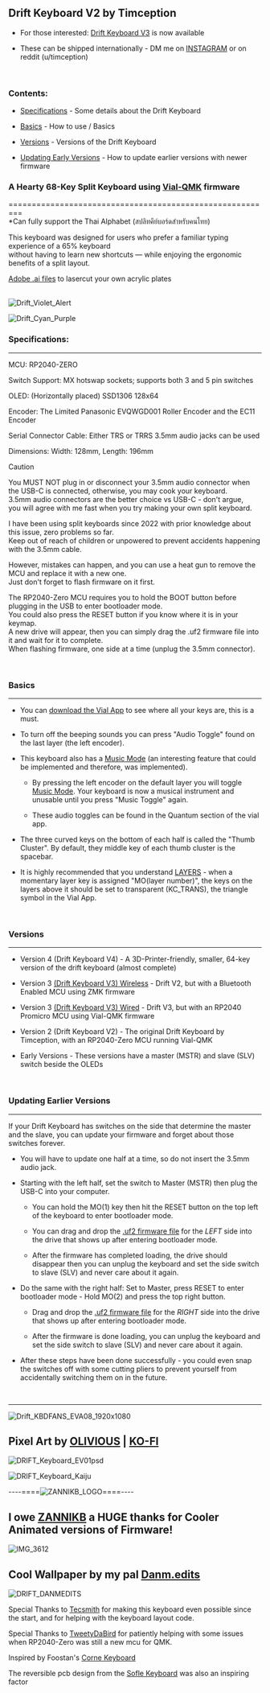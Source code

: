 ## Drift Keyboard V2 by Timception  

- For those interested: [Drift Keyboard V3](https://github.com/Timception/zmk-config-drift-v3-editor) is now available  

- These can be shipped internationally - DM me on [INSTAGRAM](https://www.instagram.com/majin.keyboards/) or on reddit (u/timception)
<br/>  

### Contents:  

- [Specifications](#specifications) - Some details about the Drift Keyboard  

- [Basics](#basics) - How to use / Basics  

- [Versions](#versions) - Versions of the Drift Keyboard

- [Updating Early Versions](#updating-earlier-versions) - How to update earlier versions with newer firmware


### A Hearty 68-Key Split Keyboard using [Vial-QMK](https://github.com/vial-kb/vial-qmk) firmware  
=========================================================  
*Can fully support the Thai Alphabet (สปลิทคีย์บอร์ดสำหรับคนไทย)  

This keyboard was designed for users who prefer a familiar typing experience of a 65% keyboard  
without having to learn new shortcuts — while enjoying the ergonomic benefits of a split layout.  

[Adobe .ai files](https://github.com/Timception/Drift/tree/main/Plate) to lasercut your own acrylic plates  
<br/>  


![Drift_Violet_Alert](https://github.com/user-attachments/assets/d189a734-1031-49f4-bbe0-3047e1bf285d)  

![Drift_Cyan_Purple](https://github.com/Timception/Drift/assets/84595044/90241f5b-bc75-43a6-833a-c3984175a96c)  


### Specifications:
---------------------------------------------------------------------------------

MCU: RP2040-ZERO  

Switch Support: MX hotswap sockets; supports both 3 and 5 pin switches  

OLED: (Horizontally placed) SSD1306 128x64  

Encoder: The Limited Panasonic EVQWGD001 Roller Encoder and the EC11 Encoder  

Serial Connector Cable: Either TRS or TRRS 3.5mm audio jacks can be used  

Dimensions: Width: 128mm, Length: 196mm  

> [!Caution]  
> You MUST NOT plug in or disconnect your 3.5mm audio connector when the USB-C is connected, otherwise, you may cook your keyboard.  
> 3.5mm audio connectors are the better choice vs USB-C - don't argue,  
> you will agree with me fast when you try making your own split keyboard.  
>  
> I have been using split keyboards since 2022 with prior knowledge about this issue, zero problems so far.  
> Keep out of reach of children or unpowered to prevent accidents happening with the 3.5mm cable.  
>   
> However, mistakes can happen, and you can use a heat gun to remove the MCU and replace it with a new one.  
> Just don't forget to flash firmware on it first.  
>  
> The RP2040-Zero MCU requires you to hold the BOOT button before plugging in the USB to enter bootloader mode.  
> You could also press the RESET button if you know where it is in your keymap.  
> A new drive will appear, then you can simply drag the .uf2 firmware file into it and wait for it to complete.  
> When flashing firmware, one side at a time (unplug the 3.5mm connector).  
<br/>  


### Basics  
---------------------------------------------------------------------------------

- You can [download the Vial App](https://get.vial.today/download/) to see where all your keys are, this is a must.  
  
- To turn off the beeping sounds you can press "Audio Toggle" found on the last layer (the left encoder).  

- This keyboard also has a [Music Mode](https://docs.qmk.fm/features/audio#music-mode) (an interesting feature that could be implemented and therefore, was implemented).  

  - By pressing the left encoder on the default layer you will toggle [Music Mode](https://docs.qmk.fm/features/audio#music-mode). Your keyboard is now a musical instrument and unusable until you press "Music Toggle" again.  

   - These audio toggles can be found in the Quantum section of the vial app.  

- The three curved keys on the bottom of each half is called the "Thumb Cluster". By default, they middle key of each thumb cluster is the spacebar.

- It is highly recommended that you understand [LAYERS](https://get.vial.today/manual/layers.html) - when a momentary layer key is assigned "MO(layer number)", the keys on the layers above it should be set to transparent (KC_TRANS), the triangle symbol in the Vial App.
<br/>  

### Versions  
---------------------------------------------------------------------------------

- Version 4 (Drift Keyboard V4) - A 3D-Printer-friendly, smaller, 64-key version of the drift keyboard (almost complete)  

- Version 3 [(Drift Keyboard V3) Wireless](https://github.com/Timception/zmk-config-drift-v3-editor) - Drift V2, but with a Bluetooth Enabled MCU using ZMK firmware  

- Version 3 [(Drift Keyboard V3) Wired](https://github.com/Timception/Drift-Keyboard-V3-Wired-Vial-Version) - Drift V3, but with an RP2040 Promicro MCU using Vial-QMK firmware  

- Version 2 (Drift Keyboard V2) - The original Drift Keyboard by Timception, with an RP2040-Zero MCU running Vial-QMK  

- Early Versions - These versions have a master (MSTR) and slave (SLV) switch beside the OLEDs  
<br/>  

### Updating Earlier Versions  
---------------------------------------------------------------------------------

If your Drift Keyboard has switches on the side that determine the master and the slave, you can update your firmware and forget about those switches forever.  

- You will have to update one half at a time, so do not insert the 3.5mm audio jack.  

- Starting with the left half, set the switch to Master (MSTR) then plug the USB-C into your computer.  

  - You can hold the MO(1) key then hit the RESET button on the top left of the keyboard to enter bootloader mode.  

  - You can drag and drop the [.uf2 firmware file](https://github.com/Timception/Drift/tree/main/precompiled_firmware/V2_Everything_Unlocked) for the *LEFT* side into the drive that shows up after entering bootloader mode.  
 
  - After the firmware has completed loading, the drive should disappear then you can unplug the keyboard and set the side switch to slave (SLV) and never care about it again.  
 
- Do the same with the right half: Set to Master, press RESET to enter bootloader mode - Hold MO(2) and press the top right button.    

  - Drag and drop the [.uf2 firmware file](https://github.com/Timception/Drift/tree/main/precompiled_firmware/V2_Everything_Unlocked) for the *RIGHT* side into the drive that shows up after entering bootloader mode.  
 
  - After the firmware is done loading, you can unplug the keyboard and set the side switch to slave (SLV) and never care about it again.  
 
- After these steps have been done successfully - you could even snap the switches off with some cutting pliers to prevent yourself from accidentally switching them on in the future.  
<br/>  

---------------------------------------------------------------------------------  
![Drift_KBDFANS_EVA08_1920x1080](https://github.com/Timception/Drift/assets/84595044/8d15f7ea-c605-4f26-971c-0087e263e1d2)



Pixel Art by [OLIVlOUS](https://www.instagram.com/keebpixel) | [KO-FI](https://ko-fi.com/olivious)
---------------------------------------------------------------------------------

![DRIFT_Keyboard_EV01psd](https://github.com/Timception/Drift/assets/84595044/a8ad2528-249f-4310-a324-4c62dbdfb540)

![DRIFT_Keyboard_Kaiju](https://github.com/Timception/Drift/assets/84595044/a0f79aaa-8451-4e9c-bb01-142a24413e9a)



----====![ZANNIKB_LOGO](https://github.com/Timception/Drift/assets/84595044/16948fb5-0360-4244-a7d2-38ecee8af839)====----

I owe [ZANNIKB](https://www.instagram.com/zannikb/) a HUGE thanks for Cooler Animated versions of Firmware!
---------------------------------------------------------------------------------

![IMG_3612](https://github.com/Timception/Drift/assets/84595044/4112aebc-5a67-485c-86f4-9d734125b426)



Cool Wallpaper by my pal [Danm.edits](https://www.instagram.com/danm.edits)
---------------------------------------------------------------------------------
![DRIFT_DANMEDITS](https://github.com/Timception/Drift/assets/84595044/f156adec-f6c8-4baf-ab20-4583fb48fca4)



Special Thanks to [Tecsmith](https://github.com/Tecsmith) for making this keyboard even possible since the start, and for helping with the keyboard layout code.

Special Thanks to [TweetyDaBird](https://github.com/TweetyDaBird) for patiently helping with some issues when RP2040-Zero was still a new mcu for QMK.  

Inspired by Foostan's [Corne Keyboard](https://github.com/foostan/crkbd)  

The reversible pcb design from the [Sofle Keyboard](https://josefadamcik.github.io/SofleKeyboard/) was also an inspiring factor  
